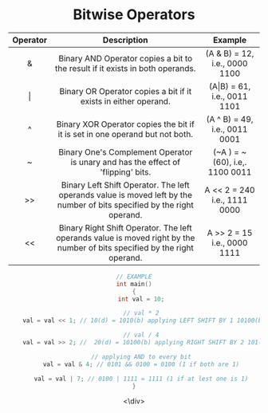 <div align="center">

# Bitwise Operators

| Operator |                                                        Description                                                        |            Example             |
| :------: | :-----------------------------------------------------------------------------------------------------------------------: | :----------------------------: |
|    &     |                       Binary AND Operator copies a bit to the result if it exists in both operands.                       | (A & B) = 12, i.e., 0000 1100  |
|    \|    |                              Binary OR Operator copies a bit if it exists in either operand.                              |  (A\|B) = 61, i.e., 0011 1101  |
|    ^     |                       Binary XOR Operator copies the bit if it is set in one operand but not both.                        | (A ^ B) = 49, i.e., 0011 0001  |
|    ~     |                     Binary One's Complement Operator is unary and has the effect of 'flipping' bits.                      | (~A ) = ~(60), i.e,. 1100 0011 |
|    >>    |  Binary Left Shift Operator. The left operands value is moved left by the number of bits specified by the right operand.  |  A << 2 = 240 i.e., 1111 0000  |
|    <<    | Binary Right Shift Operator. The left operands value is moved right by the number of bits specified by the right operand. |  A >> 2 = 15 i.e., 0000 1111   |

```c
// EXAMPLE
int main()
{
    int val = 10;

    // val * 2
    val = val << 1; // 10(d) = 1010(b) applying LEFT SHIFT BY 1 10100(b) = 16+4 = 20(d)

    // val / 4
    val = val >> 2; //  20(d) = 10100(b) applying RIGHT SHIFT BY 2 101(b) = 1+4 = 5(d)

    // applying AND to every bit
    val = val & 4; // 0101 && 0100 = 0100 (1 if both are 1)

    val = val | 7; // 0100 | 1111 = 1111 (1 if at lest one is 1)
}
```

<\div>

